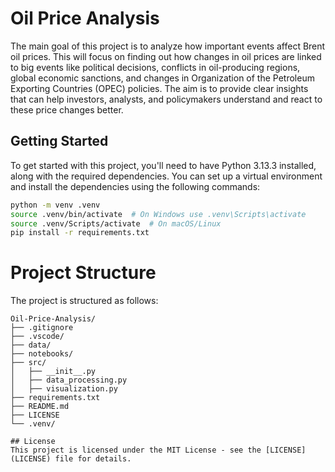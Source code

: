 # Oil Price Analysis
The main goal of this project is to analyze  how important events affect Brent oil prices.
This will focus on finding out how changes in oil prices are linked to big events like
political decisions, conflicts in oil-producing regions, global economic sanctions, and
changes in Organization of the Petroleum Exporting Countries (OPEC) policies. The aim is
to provide clear insights that can help investors, analysts, and policymakers understand
and react to these price changes better.

## Getting Started
To get started with this project, you'll need to have Python 3.13.3 installed, along with the required dependencies. You can set up a virtual environment and install the dependencies using the following commands:

```bash
python -m venv .venv
source .venv/bin/activate  # On Windows use .venv\Scripts\activate
source .venv/Scripts/activate  # On macOS/Linux
pip install -r requirements.txt
```
# Project Structure
The project is structured as follows:

```
Oil-Price-Analysis/
├── .gitignore
├── .vscode/
├── data/
├── notebooks/
├── src/
│   ├── __init__.py
│   ├── data_processing.py
│   ├── visualization.py
├── requirements.txt
├── README.md
├── LICENSE
└── .venv/

## License
This project is licensed under the MIT License - see the [LICENSE](LICENSE) file for details.